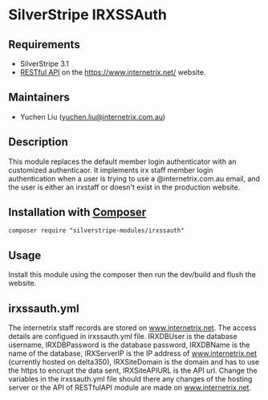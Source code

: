 # SilverStripe IRXSSAuth

## Requirements

* SilverStripe 3.1
* [RESTful API](https://github.com/colymba/silverstripe-restfulapi) on the https://www.internetrix.net/ website.

## Maintainers

* Yuchen Liu (yuchen.liu@internetrix.com.au)

## Description

This module replaces the default member login authenticator with an customized authenticaor. It implements irx staff member login authentication when a user is trying to use a @internetrix.com.au email, and the user is either an irxstaff or doesn't exist in the production website.

## Installation with [Composer](https://getcomposer.org/)

```composer require "silverstripe-modules/irxssauth"```

## Usage

Install this module using the composer then run the dev/build and flush the website. 

## irxssauth.yml

The internetrix staff records are stored on www.internetrix.net. The access details are configued in irxssauth.yml file. IRXDBUser is the database username, IRXDBPassword is the database password, IRXDBName is the name of the database, IRXServerIP is the IP address of www.internetrix.net (currently hosted on delta350), IRXSiteDomain is the domain and has to use the https to encrupt the data sent, IRXSiteAPIURL is the API url. Change the variables in the irxssauth.yml file should there any changes of the hosting server or the API of RESTfulAPI module are made on www.internetrix.net.

